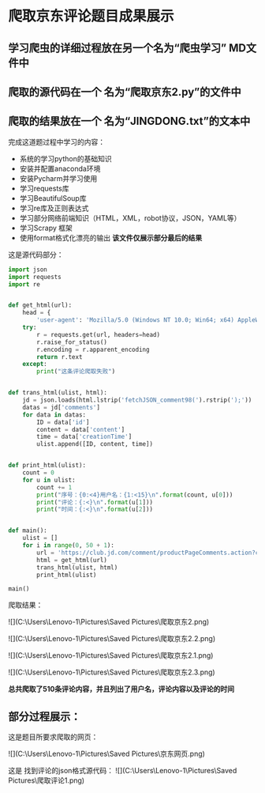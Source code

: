 # 爬取京东评论题目成果展示

## 学习爬虫的详细过程放在另一个名为“爬虫学习” MD文件中
## 爬取的源代码在一个 名为“爬取京东2.py”的文件中
## 爬取的结果放在一个 名为“JINGDONG.txt”的文本中

完成这道题过程中学习的内容：
* 系统的学习python的基础知识
* 安装并配置anaconda环境
* 安装Pycharm并学习使用
* 学习requests库
* 学习BeautifulSoup库
* 学习re库及正则表达式
* 学习部分网络前端知识（HTML，XML，robot协议，JSON，YAML等）
* 学习Scrapy 框架
* 使用format格式化漂亮的输出
**该文件仅展示部分最后的结果**

这是源代码部分：

```python
import json
import requests
import re


def get_html(url):
    head = {
        'user-agent': 'Mozilla/5.0 (Windows NT 10.0; Win64; x64) AppleWebKit/537.36 (KHTML, like Gecko) Chrome/104.0.0.0 Safari/537.36'}
    try:
        r = requests.get(url, headers=head)
        r.raise_for_status()
        r.encoding = r.apparent_encoding
        return r.text
    except:
        print("这条评论爬取失败")


def trans_html(ulist, html):
    jd = json.loads(html.lstrip('fetchJSON_comment98(').rstrip(');'))
    datas = jd['comments']
    for data in datas:
        ID = data['id']
        content = data['content']
        time = data['creationTime']
        ulist.append([ID, content, time])


def print_html(ulist):
    count = 0
    for u in ulist:
        count += 1
        print("序号：{0:<4}用户名：{1:<15}\n".format(count, u[0]))
        print("评论：{:<}\n".format(u[1]))
        print("时间：{:<}\n".format(u[2]))


def main():
    ulist = []
    for i in range(0, 50 + 1):
        url = 'https://club.jd.com/comment/productPageComments.action?callback=fetchJSON_comment98&productId=100019125569&score=0&sortType=5&page=' + str(i) + '&pageSize=10&isShadowSku=0&rid=0&fold=1'
        html = get_html(url)
        trans_html(ulist, html)
        print_html(ulist)

main()
```

爬取结果：

![](C:\Users\Lenovo-1\Pictures\Saved Pictures\爬取京东2.png)

![](C:\Users\Lenovo-1\Pictures\Saved Pictures\爬取京东2.2.png)

![](C:\Users\Lenovo-1\Pictures\Saved Pictures\爬取京东2.1.png)

![](C:\Users\Lenovo-1\Pictures\Saved Pictures\爬取京东2.3.png)

**总共爬取了510条评论内容，并且列出了用户名，评论内容以及评论的时间**

## 部分过程展示：



这是题目所要求爬取的网页：

![](C:\Users\Lenovo-1\Pictures\Saved Pictures\京东网页.png)

这是 找到评论的json格式源代码：
![](C:\Users\Lenovo-1\Pictures\Saved Pictures\爬取评论1.png)
